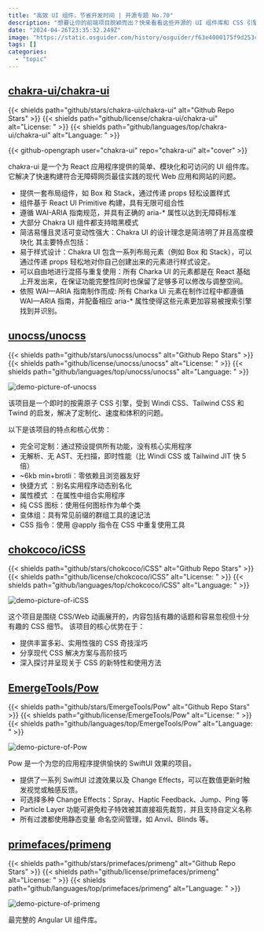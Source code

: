 ```yaml
---
title: "高效 UI 组件，节省开发时间 | 开源专题 No.70"
description: "想要让你的前端项目脱颖而出？快来看看这些开源的 UI 组件库和 CSS 引擎吧，它们会给你带来意想不到的效果！"
date: "2024-04-26T23:35:32.249Z"
image: "https://static.osguider.com/history/osguider/f63e4000175f9d253ce2ff5a0cc54637.png"
tags: []
categories:
  - "topic"
---
```


## [chakra-ui/chakra-ui](https://github.com/chakra-ui/chakra-ui)

{{< shields path="github/stars/chakra-ui/chakra-ui" alt="Github Repo Stars" >}} {{< shields path="github/license/chakra-ui/chakra-ui" alt="License: " >}} {{< shields path="github/languages/top/chakra-ui/chakra-ui" alt="Language: " >}}

{{< github-opengraph user="chakra-ui" repo="chakra-ui" alt="cover" >}}

chakra-ui 是一个为 React 应用程序提供的简单、模块化和可访问的 UI 组件库。它解决了快速构建符合无障碍网页最佳实践的现代 Web 应用和网站的问题。

- 提供一套布局组件，如 Box 和 Stack，通过传递 props 轻松设置样式
- 组件基于 React UI Primitive 构建，具有无限可组合性
- 遵循 WAI-ARIA 指南规范，并具有正确的 aria-* 属性以达到无障碍标准
- 大部分 Chakra UI 组件都支持暗黑模式
- 简洁易懂且灵活可变动性强大：Chakra UI 的设计理念是简洁明了并且高度模块化
其主要特点包括：
- 易于样式设计：Chakra UI 包含一系列布局元素（例如 Box 和 Stack），可以通过传递 props 轻松地对你自己创建出来的元素进行样式设定。
- 可以自由地进行混搭与重复使用：所有 Charka UI 的元素都是在 React 基础上开发出来，在保证功能完整性同时也保留了足够多可以修改与调整空间。
- 依照 WAI—ARIA 指南制作而成: 所有 Charka Ui 元素在制作过程中都遵循 WAI—ARIA 指南，并配备相应 aria-* 属性使得这些元素更加容易被搜索引擎找到并识别。
  
## [unocss/unocss](https://github.com/unocss/unocss)

{{< shields path="github/stars/unocss/unocss" alt="Github Repo Stars" >}} {{< shields path="github/license/unocss/unocss" alt="License: " >}} {{< shields path="github/languages/top/unocss/unocss" alt="Language: " >}}

![demo-picture-of-unocss](https://static.osguider.com/history/2024/e2fdb00f66ac03fd71c1ea4fb4fb1bb6.png)

该项目是一个即时的按需原子 CSS 引擎，受到 Windi CSS、Tailwind CSS 和 Twind 的启发，解决了定制化、速度和体积的问题。

以下是该项目的特点和核心优势：

- 完全可定制：通过预设提供所有功能，没有核心实用程序
- 无解析、无 AST、无扫描，即时性能（比 Windi CSS 或 Tailwind JIT 快 5 倍）
- ~6kb min+brotli：零依赖且浏览器友好
- 快捷方式 ：别名实用程序动态别名化
- 属性模式 ：在属性中组合实用程序
- 纯 CSS 图标：使用任何图标作为单个类
- 变体组：具有常见前缀的群组工具的速记法
- CSS 指令：使用 @apply 指令在 CSS 中重复使用工具
  
## [chokcoco/iCSS](https://github.com/chokcoco/iCSS)

{{< shields path="github/stars/chokcoco/iCSS" alt="Github Repo Stars" >}} {{< shields path="github/license/chokcoco/iCSS" alt="License: " >}} {{< shields path="github/languages/top/chokcoco/iCSS" alt="Language: " >}}

![demo-picture-of-iCSS](https://static.osguider.com/history/2023/3c85066411cb7bbe5d12acb55ed55114.gif)

这个项目是围绕 CSS/Web 动画展开的，内容包括有趣的话题和容易忽视但十分有趣的 CSS 细节。
该项目的核心优势在于：

- 提供丰富多彩、实用性强的 CSS 奇技淫巧
- 分享现代 CSS 解决方案与高阶技巧
- 深入探讨并呈现关于 CSS 的新特性和使用方法
  
## [EmergeTools/Pow](https://github.com/EmergeTools/Pow)

{{< shields path="github/stars/EmergeTools/Pow" alt="Github Repo Stars" >}} {{< shields path="github/license/EmergeTools/Pow" alt="License: " >}} {{< shields path="github/languages/top/EmergeTools/Pow" alt="Language: " >}}

![demo-picture-of-Pow](https://static.osguider.com/history/2023/11ce1b5138409cae17a17b202808eb5c.png)

Pow 是一个为您的应用程序提供愉快的 SwiftUI 效果的项目。

- 提供了一系列 SwiftUI 过渡效果以及 Change Effects，可以在数值更新时触发视觉或触感反馈。
- 可选择多种 Change Effects：Spray、Haptic Feedback、Jump、Ping 等
- Particle Layer 功能可避免粒子特效被其直接祖先裁剪，并且支持自定义名称
- 所有过渡都使用静态变量  命名空间管理，如 Anvil、Blinds 等。
  
## [primefaces/primeng](https://github.com/primefaces/primeng)

{{< shields path="github/stars/primefaces/primeng" alt="Github Repo Stars" >}} {{< shields path="github/license/primefaces/primeng" alt="License: " >}} {{< shields path="github/languages/top/primefaces/primeng" alt="Language: " >}}

![demo-picture-of-primeng](https://static.osguider.com/history/osguider/71da6c9794faac33838fc4bb761659ea.jpeg)

最完整的 Angular UI 组件库。
  
